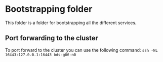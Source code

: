 # Bootstrapping folder
This folder is a folder for bootstrapping all the different services.

## Port forwarding to the cluster
To port forward to the cluster you can use the following command: `ssh -NL 16443:127.0.0.1:16443 bds-g06-n0`
